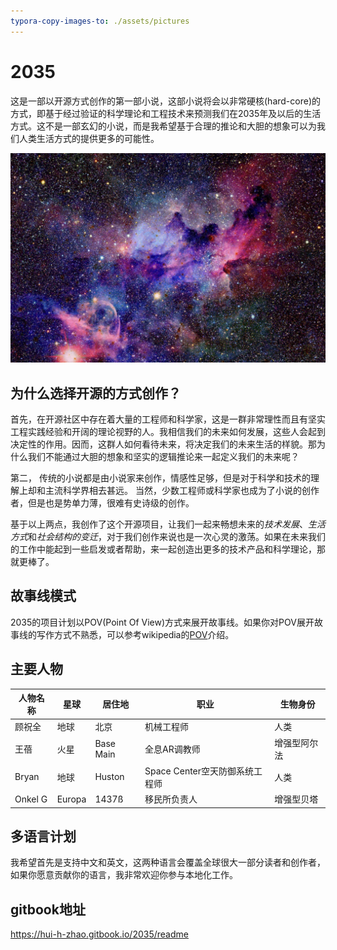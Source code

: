 ```yaml
---
typora-copy-images-to: ./assets/pictures
---
```


# 2035

这是一部以开源方式创作的第一部小说，这部小说将会以非常硬核(hard-core)的方式，即基于经过验证的科学理论和工程技术来预测我们在2035年及以后的生活方式。这不是一部玄幻的小说，而是我希望基于合理的推论和大胆的想象可以为我们人类生活方式的提供更多的可能性。

<img src="./assets/pictures/image-20220122162744973.png" alt="image-20220122162744973" style="zoom:75%;" />



## 为什么选择开源的方式创作？

首先，在开源社区中存在着大量的工程师和科学家，这是一群非常理性而且有坚实工程实践经验和开阔的理论视野的人。我相信我们的未来如何发展，这些人会起到决定性的作用。因而，这群人如何看待未来，将决定我们的未来生活的样貌。那为什么我们不能通过大胆的想象和坚实的逻辑推论来一起定义我们的未来呢？

第二， 传统的小说都是由小说家来创作，情感性足够，但是对于科学和技术的理解上却和主流科学界相去甚远。 当然，少数工程师或科学家也成为了小说的创作者，但是也是势单力薄，很难有史诗级的创作。

基于以上两点，我创作了这个开源项目，让我们一起来畅想未来的*技术发展*、*生活方式*和*社会结构的变迁*，对于我们创作来说也是一次心灵的激荡。如果在未来我们的工作中能起到一些启发或者帮助，来一起创造出更多的技术产品和科学理论，那就更棒了。

## 故事线模式

2035的项目计划以POV(Point Of View)方式来展开故事线。如果你对POV展开故事线的写作方式不熟悉，可以参考wikipedia的[POV](https://en.wikipedia.org/wiki/Narration#Narrative_point_of_view)介绍。

## 主要人物

| 人物名称 | 星球   | 居住地    | 职业                           | 生物身份     |
| -------- | ------ | --------- | ------------------------------ | ------------ |
| 顾祝全   | 地球   | 北京      | 机械工程师                     | 人类         |
| 王蓓     | 火星   | Base Main | 全息AR调教师                   | 增强型阿尔法 |
| Bryan    | 地球   | Huston    | Space Center空天防御系统工程师 | 人类         |
| Onkel G  | Europa | 1437ß     | 移民所负责人                   | 增强型贝塔   |



## 多语言计划

我希望首先是支持中文和英文，这两种语言会覆盖全球很大一部分读者和创作者，如果你愿意贡献你的语言，我非常欢迎你参与本地化工作。 

## gitbook地址
https://hui-h-zhao.gitbook.io/2035/readme

